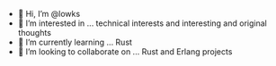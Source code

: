 - 👋 Hi, I’m @lowks
- 👀 I’m interested in ... technical interests and interesting and original thoughts
- 🌱 I’m currently learning ... Rust
- 💞️ I’m looking to collaborate on ... Rust and Erlang projects
  
<!---
lowks/lowks is a ✨ special ✨ repository because its `README.md` (this file) appears on your GitHub profile.
You can click the Preview link to take a look at your changes.
--->
